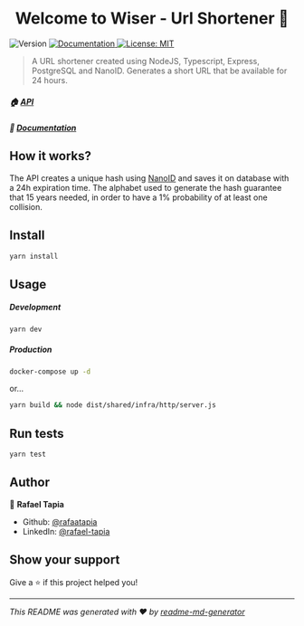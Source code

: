 <h1 align="center">Welcome to Wiser - Url Shortener 👋</h1>
<p>
  <img alt="Version" src="https://img.shields.io/badge/version-1.0.0-blue.svg?cacheSeconds=2592000" />
  <a href="https://shortdoc.tapia.com.br" target="_blank">
    <img alt="Documentation" src="https://img.shields.io/badge/documentation-yes-brightgreen.svg" />
  </a>
  <a href="#" target="_blank">
    <img alt="License: MIT" src="https://img.shields.io/badge/License-MIT-yellow.svg" />
  </a>
</p>

> A URL shortener created using NodeJS, Typescript, Express, PostgreSQL and NanoID. Generates a short URL that be available for 24 hours.


##### 🏠 [API](https://short.tapia.com.br)
##### 📖 [Documentation](https://short.tapia.com.br)

## How it works?
The API creates a unique hash using [NanoID](https://github.com/ai/nanoid) and saves it on database with a 24h expiration time. The alphabet used to generate the hash guarantee that 15 years needed, in order to have a 1% probability of at least one collision.

## Install

```sh
yarn install
```

## Usage

##### Development
```sh
yarn dev
```

##### Production
```sh
docker-compose up -d
```

or...

```sh
yarn build && node dist/shared/infra/http/server.js
```

## Run tests

```sh
yarn test
```

## Author

👤 **Rafael Tapia**

* Github: [@rafaatapia](https://github.com/rafaatapia)
* LinkedIn: [@rafael-tapia](https:\/\/www.linkedin.com\/in\/rafael-tapia\/)

## Show your support

Give a ⭐️ if this project helped you!

***
_This README was generated with ❤️ by [readme-md-generator](https://github.com/kefranabg/readme-md-generator)_
